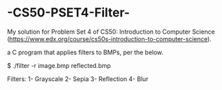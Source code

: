 # -CS50-PSET4-Filter-

My solution for Problem Set 4 of CS50: Introduction to Computer Science (https://www.edx.org/course/cs50s-introduction-to-computer-science).

a C program that applies filters to BMPs, per the below.

$ ./filter -r image.bmp reflected.bmp


Filters:
1- Grayscale
2- Sepia
3- Reflection
4- Blur

